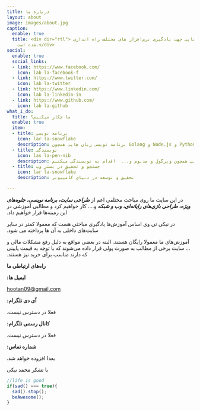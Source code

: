```yaml
---
title: درباره ما
layout: about
image: images/about.jpg
caption:
  enable: true
  title: <div dir="rtl"> سایت نیکی تی وی با هدف ایجاد فضایی جهت یادگیری نرم‌افزار های مختلف راه اندازی
    شده است.</div>
social:
  enable: true
  social_links:
  - link: https://www.facebook.com/
    icon: lab la-facebook-f
  - link: https://www.twitter.com/
    icon: lab la-twitter
  - link: https://www.linkedin.com/
    icon: lab la-linkedin-in
  - link: https://www.github.com/
    icon: lab la-github
what_i_do:
  title: ما چکار میکنیم؟
  enable: true
  item:
  - title: برنامه نویسی
    icon: lar la-snowflake
    description: برنامه نویسی زبان هایی همچون Golang و Node.js و Python
  - title: نویسندگی
    icon: las la-pen-nib
    description: در بلاگ هایی همچون ویرگول و مدیوم و...  اقدام به نویسندگی میکنیم
  - title: جستجو و تحقیق در بستر وب
    icon: lar la-snowflake
    description: تحقیق و توسعه در دنیای کامپیوتر

---
```

&#x202b;در این سایت ما روی مباحث مختلفی اعم از **_طراحی سایت، برنامه نویسی، جلوه‌های ویژه، طراحی بازی‌های رایانه‌ای، وب و شبکه_** و…. کار خواهیم کرد و مطالبی آموزشی در این زمینه‌ها قرار خواهیم داد.

&#x202b;در نیکی تی وی اساس آموزش‌ها یادگیری مباحثی هست که معمولا کمتر در سایر سایت‌های داخلی به آن ها پرداخته می شود.

&#x202b;آموزش‌های ما معمولا رایگان هستند. البته در بعضی مواقع به دلیل رفع مشکلات مالی و … سایت برخی از مطالب به صورت پولی قرار داده می‌شوند که با توجه به قیمت پایینی که دارند مناسب برای خرید نیز هستند.

&#x202b;**راه‌های ارتباطی ما**

&#x202b;**ایمیل ها:**

&#x202b;hootan09@gmail.com

&#x202b;**آی دی تلگرام:**

&#x202b;فعلا در دسترس نیست.

&#x202b;**کانال رسمی تلگرام:**

&#x202b;فعلا در دسترس نیست.

&#x202b;**شماره تماس:**

&#x202b;بعدا افزوده خواهد شد.

&#x202b;با تشکر محمد نیکی

```js
//life is good
if(sad() === true){
  sad().stop();
  beAwesome();
}
```